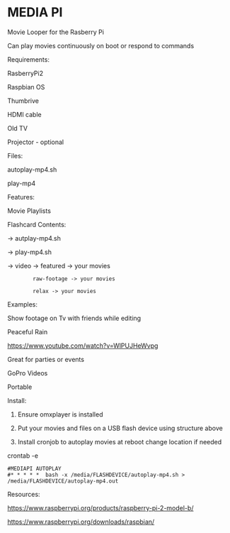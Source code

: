 MEDIA PI
========

Movie Looper for the Rasberry Pi

Can play movies continuously on boot or respond to commands

Requirements:

RasberryPi2

Raspbian OS

Thumbrive

HDMI cable

Old TV

Projector - optional

Files:

autoplay-mp4.sh

play-mp4

Features:

Movie Playlists

Flashcard Contents:

-> autplay-mp4.sh

-> play-mp4.sh

-> video -> featured -> your movies

            raw-footage -> your movies

            relax -> your movies

Examples:

Show footage on Tv with friends while editing

Peaceful Rain

https://www.youtube.com/watch?v=WlPUJHeWvpg

Great for parties or events

GoPro Videos

Portable

Install:

1. Ensure omxplayer is installed

2. Put your movies and files on a USB flash device using structure above

3. Install cronjob to autoplay movies at reboot change location if needed


crontab -e

```
#MEDIAPI AUTOPLAY
#* * * * *  bash -x /media/FLASHDEVICE/autoplay-mp4.sh > /media/FLASHDEVICE/autoplay-mp4.out 
```

Resources:

https://www.raspberrypi.org/products/raspberry-pi-2-model-b/

https://www.raspberrypi.org/downloads/raspbian/
